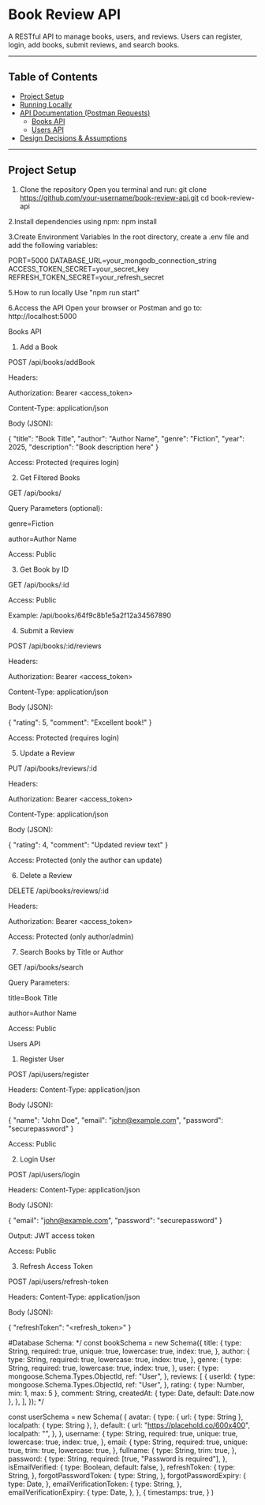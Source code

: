 # Book Review API

A RESTful API to manage books, users, and reviews. Users can register, login, add books, submit reviews, and search books.

---

## Table of Contents

- [Project Setup](#project-setup)
- [Running Locally](#running-locally)
- [API Documentation (Postman Requests)](#api-documentation-postman-requests)
  - [Books API](#books-api)
  - [Users API](#users-api)
- [Design Decisions & Assumptions](#design-decisions--assumptions)

---

## Project Setup
1. Clone the repository
Open you terminal and run:
git clone https://github.com/your-username/book-review-api.git
cd book-review-api

2.Install dependencies
using npm: npm install

3.Create Environment Variables
In the root directory, create a .env file and add the following variables:

PORT=5000
DATABASE_URL=your_mongodb_connection_string
ACCESS_TOKEN_SECRET=your_secret_key
REFRESH_TOKEN_SECRET=your_refresh_secret

5.How to run locally
Use "npm run start"

6.Access the API
Open your browser or Postman and go to:
http://localhost:5000

Books API
1. Add a Book

POST /api/books/addBook

Headers:

Authorization: Bearer <access_token>

Content-Type: application/json

Body (JSON):

{
  "title": "Book Title",
  "author": "Author Name",
  "genre": "Fiction",
  "year": 2025,
  "description": "Book description here"
}


Access: Protected (requires login)

2. Get Filtered Books

GET /api/books/

Query Parameters (optional):

genre=Fiction

author=Author Name

Access: Public

3. Get Book by ID

GET /api/books/:id

Access: Public

Example: /api/books/64f9c8b1e5a2f12a34567890

4. Submit a Review

POST /api/books/:id/reviews

Headers:

Authorization: Bearer <access_token>

Content-Type: application/json

Body (JSON):

{
  "rating": 5,
  "comment": "Excellent book!"
}


Access: Protected (requires login)

5. Update a Review

PUT /api/books/reviews/:id

Headers:

Authorization: Bearer <access_token>

Content-Type: application/json

Body (JSON):

{
  "rating": 4,
  "comment": "Updated review text"
}


Access: Protected (only the author can update)

6. Delete a Review

DELETE /api/books/reviews/:id

Headers:

Authorization: Bearer <access_token>

Access: Protected (only author/admin)

7. Search Books by Title or Author

GET /api/books/search

Query Parameters:

title=Book Title

author=Author Name

Access: Public

Users API
1. Register User

POST /api/users/register

Headers: Content-Type: application/json

Body (JSON):

{
  "name": "John Doe",
  "email": "john@example.com",
  "password": "securepassword"
}


Access: Public

2. Login User

POST /api/users/login

Headers: Content-Type: application/json

Body (JSON):

{
  "email": "john@example.com",
  "password": "securepassword"
}


Output: JWT access token

Access: Public

3. Refresh Access Token

POST /api/users/refresh-token

Headers: Content-Type: application/json

Body (JSON):

{
  "refreshToken": "<refresh_token>"
}

#Database Schema:
*/
const bookSchema = new Schema({
  title: {
    type: String,
    required: true,
    unique: true,
    lowercase: true,
    index: true,
  },
  author: {
    type: String,
    required: true,
    lowercase: true,
    index: true,
  },
  genre: {
    type: String,
    required: true,
    lowercase: true,
    index: true,
  },
  user: {
    type: mongoose.Schema.Types.ObjectId,
    ref: "User",
  },
  reviews: [
    {
      userId: {
        type: mongoose.Schema.Types.ObjectId,
        ref: "User",
      },
      rating: { type: Number, min: 1, max: 5 },
      comment: String,
      createdAt: { type: Date, default: Date.now },
    },
  ],
});
*/

const userSchema = new Schema(
  {
    avatar: {
      type: {
        url: { type: String },
        localpath: { type: String },
      },
      default: {
        url: "https://placehold.co/600x400",
        localpath: "",
      },
    },
    username: {
      type: String,
      required: true,
      unique: true,
      lowercase: true,
      index: true,
    },
    email: {
      type: String,
      required: true,
      unique: true,
      trim: true,
      lowercase: true,
    },
    fullname: {
      type: String,
      trim: true,
    },
    password: {
      type: String,
      required: [true, "Password is required"],
    },
    isEmailVerified: {
      type: Boolean,
      default: false,
    },
    refreshToken: {
      type: String,
    },
    forgotPasswordToken: {
      type: String,
    },
    forgotPasswordExpiry: {
      type: Date,
    },
    emailVerificationToken: {
      type: String,
    },
    emailVerificationExpiry: {
      type: Date,
    },
  },
  {
    timestamps: true,
  }
)
